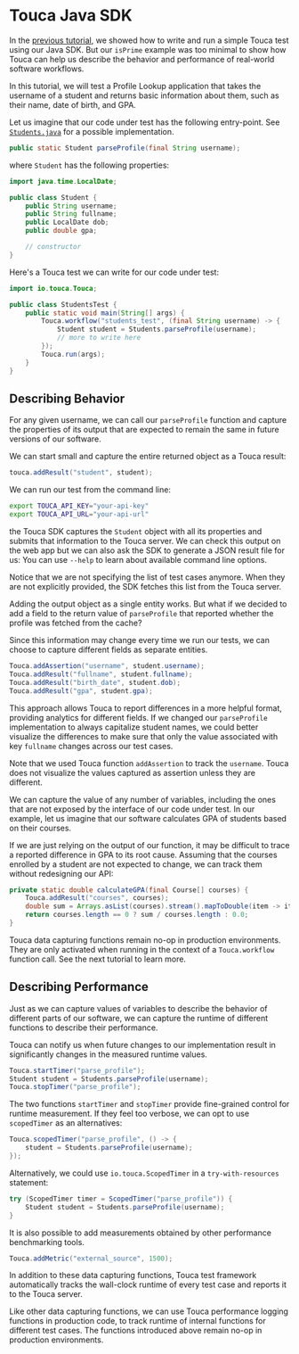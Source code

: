 # Touca Java SDK

In the [previous tutorial](../01\_java_minimal), we showed how to
write and run a simple Touca test using our Java SDK. But our
`isPrime` example was too minimal to show how Touca can help us
describe the behavior and performance of real-world software workflows.

In this tutorial, we will test a Profile Lookup application that takes
the username of a student and returns basic information about them,
such as their name, date of birth, and GPA.

Let us imagine that our code under test has the following entry-point.
See [`Students.java`](Students.java) for a possible implementation.

```java
public static Student parseProfile(final String username);
```

where `Student` has the following properties:

```java
import java.time.LocalDate;

public class Student {
    public String username;
    public String fullname;
    public LocalDate dob;
    public double gpa;

    // constructor
}
```

Here's a Touca test we can write for our code under test:

```java
import io.touca.Touca;

public class StudentsTest {
    public static void main(String[] args) {
        Touca.workflow("students_test", (final String username) -> {
            Student student = Students.parseProfile(username);
            // more to write here
        });
        Touca.run(args);
    }
}
```

## Describing Behavior

For any given username, we can call our `parseProfile` function and capture
the properties of its output that are expected to remain the same in future
versions of our software.

We can start small and capture the entire returned object as a Touca result:

```java
touca.addResult("student", student);
```

We can run our test from the command line:

```bash
export TOUCA_API_KEY="your-api-key"
export TOUCA_API_URL="your-api-url"
```

the Touca SDK captures the `Student` object with all its properties and
submits that information to the Touca server. We can check this output
on the web app but we can also ask the SDK to generate a JSON result file
for us:
You can use `--help` to learn about available command line options.

Notice that we are not specifying the list of test cases anymore.
When they are not explicitly provided, the SDK fetches this list
from the Touca server.

Adding the output object as a single entity works. But what if we
decided to add a field to the return value of `parseProfile` that
reported whether the profile was fetched from the cache?

Since this information may change every time we run our tests, we can
choose to capture different fields as separate entities.

```java
Touca.addAssertion("username", student.username);
Touca.addResult("fullname", student.fullname);
Touca.addResult("birth_date", student.dob);
Touca.addResult("gpa", student.gpa);
```

This approach allows Touca to report differences in a more helpful format,
providing analytics for different fields. If we changed our `parseProfile`
implementation to always capitalize student names, we could better visualize
the differences to make sure that only the value associated with key
`fullname` changes across our test cases.

Note that we used Touca function `addAssertion` to track the `username`.
Touca does not visualize the values captured as assertion unless they are
different.

We can capture the value of any number of variables, including the ones that
are not exposed by the interface of our code under test. In our example, let
us imagine that our software calculates GPA of students based on their courses.

If we are just relying on the output of our function, it may be difficult
to trace a reported difference in GPA to its root cause. Assuming that
the courses enrolled by a student are not expected to change, we can track
them without redesigning our API:

```java
private static double calculateGPA(final Course[] courses) {
    Touca.addResult("courses", courses);
    double sum = Arrays.asList(courses).stream().mapToDouble(item -> item.grade).sum();
    return courses.length == 0 ? sum / courses.length : 0.0;
}
```

Touca data capturing functions remain no-op in production environments.
They are only activated when running in the context of a `Touca.workflow`
function call. See the next tutorial to learn more.

## Describing Performance

Just as we can capture values of variables to describe the behavior of
different parts of our software, we can capture the runtime of different
functions to describe their performance.

Touca can notify us when future changes to our implementation result in
significantly changes in the measured runtime values.

```java
Touca.startTimer("parse_profile");
Student student = Students.parseProfile(username);
Touca.stopTimer("parse_profile");
```

The two functions `startTimer` and `stopTimer` provide fine-grained
control for runtime measurement. If they feel too verbose, we can opt to
use `scopedTimer` as an alternatives:

```java
Touca.scopedTimer("parse_profile", () -> {
    student = Students.parseProfile(username);
});
```

Alternatively, we could use `io.touca.ScopedTimer` in a `try-with-resources`
statement:

```java
try (ScopedTimer timer = ScopedTimer("parse_profile")) {
    Student student = Students.parseProfile(username);
}
```

It is also possible to add measurements obtained by other performance
benchmarking tools.

```java
Touca.addMetric("external_source", 1500);
```

In addition to these data capturing functions, Touca test framework
automatically tracks the wall-clock runtime of every test case and
reports it to the Touca server.

Like other data capturing functions, we can use Touca performance
logging functions in production code, to track runtime of internal
functions for different test cases. The functions introduced above
remain no-op in production environments.
